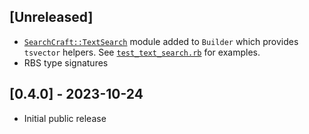 ## [Unreleased]

- [`SearchCraft::TextSearch`](lib/searchcraft/text_search.rb) module added to `Builder` which provides `tsvector` helpers. See [`test_text_search.rb`](test/searchcraft/builder/test_text_search.rb) for examples.
- RBS type signatures

## [0.4.0] - 2023-10-24

- Initial public release
